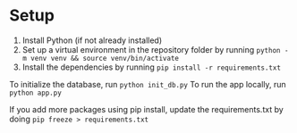 # Setup
1. Install Python (if not already installed)
2. Set up a virtual environment in the repository folder by running `python -m venv venv && source venv/bin/activate`
3. Install the dependencies by running `pip install -r requirements.txt`

To initialize the database, run `python init_db.py`
To run the app locally, run `python app.py`

If you add more packages using pip install, update the requirements.txt by
doing `pip freeze > requirements.txt`
